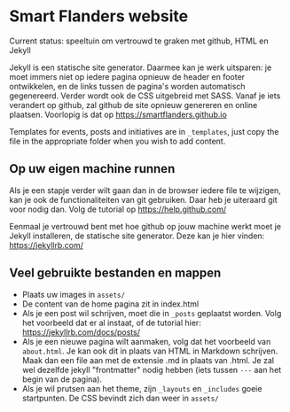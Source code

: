 # Smart Flanders website

Current status: speeltuin om vertrouwd te graken met github, HTML en Jekyll

Jekyll is een statische site generator. Daarmee kan je werk uitsparen: je moet immers niet op iedere pagina opnieuw de header en footer ontwikkelen, en de links tussen de pagina's worden automatisch gegenereerd.
Verder wordt ook de CSS uitgebreid met SASS.
Vanaf je iets verandert op github, zal github de site opnieuw genereren en online plaatsen. Voorlopig is dat op https://smartflanders.github.io

Templates for events, posts and initiatives are in `_templates`, just copy the file in the appropriate folder when you wish to add content.

## Op uw eigen machine runnen

Als je een stapje verder wilt gaan dan in de browser iedere file te wijzigen, kan je ook de functionaliteiten van git gebruiken. Daar heb je uiteraard git voor nodig dan. Volg de tutorial op https://help.github.com/

Eenmaal je vertrouwd bent met hoe github op jouw machine werkt moet je Jekyll installeren, de statische site generator. Deze kan je hier vinden: https://jekyllrb.com/

## Veel gebruikte bestanden en mappen

 * Plaats uw images in `assets/`
 * De content van de home pagina zit in index.html
 * Als je een post wil schrijven, moet die in `_posts` geplaatst worden. Volg het voorbeeld dat er al instaat, of de tutorial hier: https://jekyllrb.com/docs/posts/
 * Als je een nieuwe pagina wilt aanmaken, volg dat het voorbeeld van `about.html`. Je kan ook dit in plaats van HTML in Markdown schrijven. Maak dan een file aan met de extensie .md in plaats van .html. Je zal wel dezelfde jekyll "frontmatter" nodig hebben (iets tussen `---` aan het begin van de pagina).
 * Als je wil prutsen aan het theme, zijn `_layouts` en `_includes` goeie startpunten. De CSS bevindt zich dan weer in `assets/`


